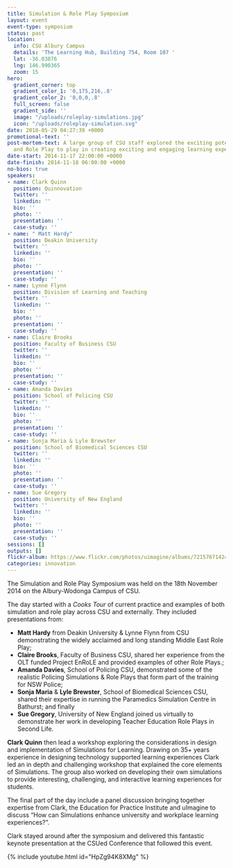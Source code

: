 ```yaml
---
title: Simulation & Role Play Symposium
layout: event
event-type: symposium
status: past
location:
  info: CSU Albury Campus
  details: 'The Learning Hub, Building 754, Room 107 '
  lat: -36.03876
  lng: 146.990365
  zoom: 15
hero:
  gradient_corner: top
  gradient_color_1: '0,175,216,.8'
  gradient_color_2: '0,0,0,.8'
  full_screen: false
  gradient_side: ''
  image: "/uploads/roleplay-simulations.jpg"
  icon: "/uploads/roleplay-simulation.svg"
date: 2018-05-29 04:27:39 +0000
promotional-text: ''
post-mortem-text: A large group of CSU staff explored the exciting potential for Simulation
  and Role Play to play in creating exciting and engaging learning experiences.
date-start: 2014-11-17 22:00:00 +0000
date-finish: 2014-11-18 06:00:00 +0000
no-bios: true
speakers:
- name: Clark Quinn
  position: Quinnovation
  twitter: ''
  linkedin: ''
  bio: ''
  photo: ''
  presentation: ''
  case-study: ''
- name: " Matt Hardy"
  position: Deakin University
  twitter: ''
  linkedin: ''
  bio: ''
  photo: ''
  presentation: ''
  case-study: ''
- name: Lynne Flynn
  position: Division of Learning and Teaching
  twitter: ''
  linkedin: ''
  bio: ''
  photo: ''
  presentation: ''
  case-study: ''
- name: Claire Brooks
  position: Faculty of Business CSU
  twitter: ''
  linkedin: ''
  bio: ''
  photo: ''
  presentation: ''
  case-study: ''
- name: Amanda Davies
  position: School of Policing CSU
  twitter: ''
  linkedin: ''
  bio: ''
  photo: ''
  presentation: ''
  case-study: ''
- name: Sonja Maria & Lyle Brewster
  position: School of Biomedical Sciences CSU
  twitter: ''
  linkedin: ''
  bio: ''
  photo: ''
  presentation: ''
  case-study: ''
- name: Sue Gregory
  position: University of New England
  twitter: ''
  linkedin: ''
  bio: ''
  photo: ''
  presentation: ''
  case-study: ''
sessions: []
outputs: []
flickr-album: https://www.flickr.com/photos/uimagine/albums/72157671424693526
categories: innovation
---
```

The Simulation and Role Play Symposium was held on the 18th November 2014 on the Albury-Wodonga Campus of CSU.

The day started with a _Cooks Tour_ of current practice and examples of both simulation and role play across CSU and externally. They included presentations from:

* **Matt Hardy** from Deakin University & Lynne Flynn from CSU demonstrating the widely acclaimed and long standing Middle East Role Play;
* **Claire Brooks**, Faculty of Business CSU, shared her experience from the OLT funded Project EnRoLE and provided examples of other Role Plays.;
* **Amanda Davies**, School of Policing CSU, demonstrated some of the realistic Policing Simulations & Role Plays that form part of the training for NSW Police;
* **Sonja Maria** & **Lyle Brewster**, School of Biomedical Sciences CSU, shared their expertise in running the Paramedics Simulation Centre in Bathurst; and finally
* **Sue Gregory**, University of New England joined us virtually to demonstrate her work in developing Teacher Education Role Plays in Second Life.

**Clark Quinn** then lead a workshop exploring the considerations in design and implementation of Simulations for Learning. Drawing on 35+ years experience in designing technology supported learning experiences Clark led an in depth and challenging workshop that explained the core elements of Simulations. The group also worked on developing their own simulations to provide interesting, challenging, and interactive learning experiences for students.

The final part of the day include a panel discussion bringing together expertise from Clark, the Education for Practice Institute and uImagine to discuss “How can Simulations enhance university and workplace learning experiences?”.

Clark stayed around after the symposium and delivered this fantastic keynote presentation at the CSUed Conference that followed this event.

{% include youtube.html id="HpZg94K8XMg" %}
